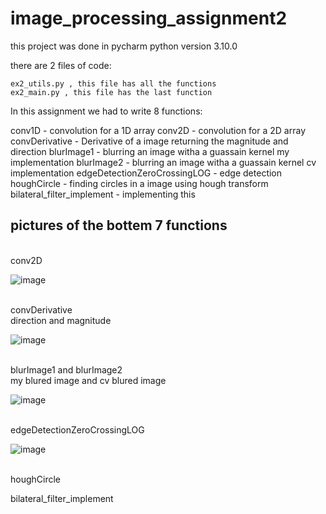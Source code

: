 # image_processing_assignment2

this project was done in pycharm
python version 3.10.0

there are 2 files of code:

    ex2_utils.py , this file has all the functions
    ex2_main.py , this file has the last function

In this assignment we had to write 8 functions:

  conv1D - convolution for a 1D array
  conv2D - convolution for a 2D array
  convDerivative - Derivative of a image returning the magnitude and direction
  blurImage1 - blurring an image witha a guassain kernel my implementation
  blurImage2 - blurring an image witha a guassain kernel cv implementation
  edgeDetectionZeroCrossingLOG - edge detection
  houghCircle - finding circles in a image using hough transform
  bilateral_filter_implement - implementing this
  
  ## pictures of the bottem 7 functions

  <br>
  conv2D
  
  ![image](https://user-images.githubusercontent.com/79203360/164966967-eaa20082-1554-4cde-a9bd-6e4b105d6feb.png)
  
  <br>
  convDerivative
  <br> direction and magnitude
  
  ![image](https://user-images.githubusercontent.com/79203360/164967030-63faad01-20ee-44db-925f-bef3176964b8.png)

  <br>
  blurImage1 and blurImage2
  <br> my blured image and cv blured image
  
  ![image](https://user-images.githubusercontent.com/79203360/164967264-aefb9e17-5b05-4e6e-91d7-0bf4b09ceb18.png)

  <br>
  edgeDetectionZeroCrossingLOG
  
  ![image](https://user-images.githubusercontent.com/79203360/164967352-f94f2c73-4e4f-4830-8bc2-0f064a18f01c.png)

  <br>
  houghCircle
  
  bilateral_filter_implement
